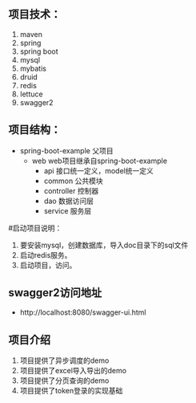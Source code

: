 ## 项目技术：
1. maven
2. spring
3. spring boot
4. mysql
5. mybatis
6. druid
7. redis
8. lettuce
9. swagger2

## 项目结构：
* spring-boot-example  父项目
    * web  web项目继承自spring-boot-example
        * api  接口统一定义，model统一定义
        * common  公共模块
        * controller  控制器
        * dao  数据访问层
        * service  服务层
        
#启动项目说明：
1. 要安装mysql，创建数据库，导入doc目录下的sql文件
2. 启动redis服务。
3. 启动项目，访问。

## swagger2访问地址
* http://localhost:8080/swagger-ui.html

## 项目介绍
1. 项目提供了异步调度的demo
2. 项目提供了excel导入导出的demo
3. 项目提供了分页查询的demo
4. 项目提供了token登录的实现基础
